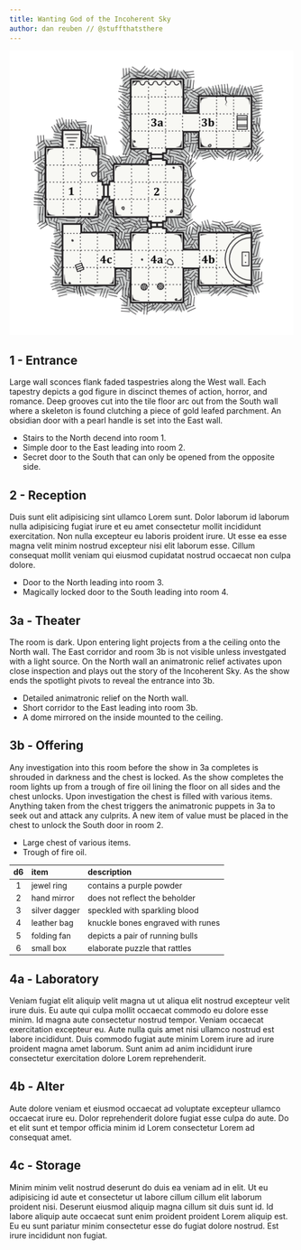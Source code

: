 ```yaml
---
title: Wanting God of the Incoherent Sky
author: dan reuben // @stuffthatsthere
---
```


![map](images\dungeon-map.svg)

## 1 - Entrance

Large wall sconces flank faded taspestries along the West wall. Each tapestry depicts a god figure in discinct themes of action, horror, and romance. Deep grooves cut into the tile floor arc out from the South wall where a skeleton is found clutching a piece of gold leafed parchment. An obsidian door with a pearl handle is set into the East wall.

- Stairs to the North decend into room 1.
- Simple door to the East leading into room 2.
- Secret door to the South that can only be opened from the opposite side.

## 2 - Reception

Duis sunt elit adipisicing sint ullamco Lorem sunt. Dolor laborum id laborum nulla adipisicing fugiat irure et eu amet consectetur mollit incididunt exercitation. Non nulla excepteur eu laboris proident irure. Ut esse ea esse magna velit minim nostrud excepteur nisi elit laborum esse. Cillum consequat mollit veniam qui eiusmod cupidatat nostrud occaecat non culpa dolore.

- Door to the North leading into room 3.
- Magically locked door to the South leading into room 4.

## 3a - Theater

The room is dark. Upon entering light projects from a the ceiling onto the North wall. The East corridor and room 3b is not visible unless investgated with a light source. On the North wall an animatronic relief activates upon close inspection and plays out the story of the Incoherent Sky. As the show ends the spotlight pivots to reveal the entrance into 3b.

- Detailed animatronic relief on the North wall.
- Short corridor to the East leading into room 3b.
- A dome mirrored on the inside mounted to the ceiling.

## 3b - Offering

Any investigation into this room before the show in 3a completes is shrouded in darkness and the chest is locked. As the show completes the room lights up from a trough of fire oil lining the floor on all sides and the chest unlocks. Upon investigation the chest is filled with various items. Anything taken from the chest triggers the animatronic puppets in 3a to seek out and attack any culprits. A new item of value must be placed in the chest to unlock the South door in room 2.

- Large chest of various items.
- Trough of fire oil.

| d6  | item          | description                       |
| :-: | :------------ | :-------------------------------- |
|  1  | jewel ring    | contains a purple powder          |
|  2  | hand mirror   | does not reflect the beholder     |
|  3  | silver dagger | speckled with sparkling blood     |
|  4  | leather bag   | knuckle bones engraved with runes |
|  5  | folding fan   | depicts a pair of running bulls   |
|  6  | small box     | elaborate puzzle that rattles     |

## 4a - Laboratory

Veniam fugiat elit aliquip velit magna ut ut aliqua elit nostrud excepteur velit irure duis. Eu aute qui culpa mollit occaecat commodo eu dolore esse minim. Id magna aute consectetur nostrud tempor. Veniam occaecat exercitation excepteur eu. Aute nulla quis amet nisi ullamco nostrud est labore incididunt. Duis commodo fugiat aute minim Lorem irure ad irure proident magna amet laborum. Sunt anim ad anim incididunt irure consectetur exercitation dolore Lorem reprehenderit.

## 4b - Alter

Aute dolore veniam et eiusmod occaecat ad voluptate excepteur ullamco occaecat irure eu. Dolor reprehenderit dolore fugiat esse culpa do aute. Do et elit sunt et tempor officia minim id Lorem consectetur Lorem ad consequat amet.

## 4c - Storage

Minim minim velit nostrud deserunt do duis ea veniam ad in elit. Ut eu adipisicing id aute et consectetur ut labore cillum cillum elit laborum proident nisi. Deserunt eiusmod aliquip magna cillum sit duis sunt id. Id labore aliquip aute occaecat sunt enim proident proident Lorem aliquip est. Eu eu sunt pariatur minim consectetur esse do fugiat dolore nostrud. Est irure incididunt non fugiat.
